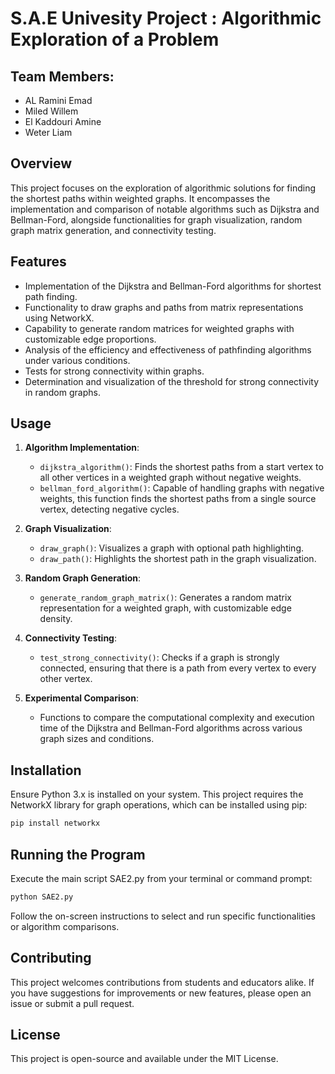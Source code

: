 # S.A.E Univesity Project : Algorithmic Exploration of a Problem

## Team Members:
- AL Ramini Emad
- Miled Willem
- El Kaddouri Amine
- Weter Liam

## Overview
This project focuses on the exploration of algorithmic solutions for finding the shortest paths within weighted graphs. It encompasses the implementation and comparison of notable algorithms such as Dijkstra and Bellman-Ford, alongside functionalities for graph visualization, random graph matrix generation, and connectivity testing.

## Features
- Implementation of the Dijkstra and Bellman-Ford algorithms for shortest path finding.
- Functionality to draw graphs and paths from matrix representations using NetworkX.
- Capability to generate random matrices for weighted graphs with customizable edge proportions.
- Analysis of the efficiency and effectiveness of pathfinding algorithms under various conditions.
- Tests for strong connectivity within graphs.
- Determination and visualization of the threshold for strong connectivity in random graphs.

## Usage
1. **Algorithm Implementation**:
   - `dijkstra_algorithm()`: Finds the shortest paths from a start vertex to all other vertices in a weighted graph without negative weights.
   - `bellman_ford_algorithm()`: Capable of handling graphs with negative weights, this function finds the shortest paths from a single source vertex, detecting negative cycles.

2. **Graph Visualization**:
   - `draw_graph()`: Visualizes a graph with optional path highlighting.
   - `draw_path()`: Highlights the shortest path in the graph visualization.

3. **Random Graph Generation**:
   - `generate_random_graph_matrix()`: Generates a random matrix representation for a weighted graph, with customizable edge density.

4. **Connectivity Testing**:
   - `test_strong_connectivity()`: Checks if a graph is strongly connected, ensuring that there is a path from every vertex to every other vertex.

5. **Experimental Comparison**:
   - Functions to compare the computational complexity and execution time of the Dijkstra and Bellman-Ford algorithms across various graph sizes and conditions.

## Installation
Ensure Python 3.x is installed on your system. This project requires the NetworkX library for graph operations, which can be installed using pip:
```bash
pip install networkx
```
## Running the Program
Execute the main script SAE2.py from your terminal or command prompt:

```bash
python SAE2.py
```
Follow the on-screen instructions to select and run specific functionalities or algorithm comparisons.

## Contributing
This project welcomes contributions from students and educators alike. If you have suggestions for improvements or new features, please open an issue or submit a pull request.

## License
This project is open-source and available under the MIT License.
